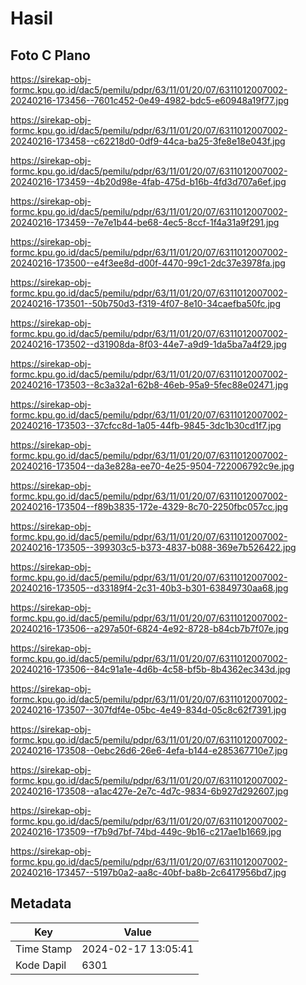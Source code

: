# Hasil

## Foto C Plano

https://sirekap-obj-formc.kpu.go.id/dac5/pemilu/pdpr/63/11/01/20/07/6311012007002-20240216-173456--7601c452-0e49-4982-bdc5-e60948a19f77.jpg

https://sirekap-obj-formc.kpu.go.id/dac5/pemilu/pdpr/63/11/01/20/07/6311012007002-20240216-173458--c62218d0-0df9-44ca-ba25-3fe8e18e043f.jpg

https://sirekap-obj-formc.kpu.go.id/dac5/pemilu/pdpr/63/11/01/20/07/6311012007002-20240216-173459--4b20d98e-4fab-475d-b16b-4fd3d707a6ef.jpg

https://sirekap-obj-formc.kpu.go.id/dac5/pemilu/pdpr/63/11/01/20/07/6311012007002-20240216-173459--7e7e1b44-be68-4ec5-8ccf-1f4a31a9f291.jpg

https://sirekap-obj-formc.kpu.go.id/dac5/pemilu/pdpr/63/11/01/20/07/6311012007002-20240216-173500--e4f3ee8d-d00f-4470-99c1-2dc37e3978fa.jpg

https://sirekap-obj-formc.kpu.go.id/dac5/pemilu/pdpr/63/11/01/20/07/6311012007002-20240216-173501--50b750d3-f319-4f07-8e10-34caefba50fc.jpg

https://sirekap-obj-formc.kpu.go.id/dac5/pemilu/pdpr/63/11/01/20/07/6311012007002-20240216-173502--d31908da-8f03-44e7-a9d9-1da5ba7a4f29.jpg

https://sirekap-obj-formc.kpu.go.id/dac5/pemilu/pdpr/63/11/01/20/07/6311012007002-20240216-173503--8c3a32a1-62b8-46eb-95a9-5fec88e02471.jpg

https://sirekap-obj-formc.kpu.go.id/dac5/pemilu/pdpr/63/11/01/20/07/6311012007002-20240216-173503--37cfcc8d-1a05-44fb-9845-3dc1b30cd1f7.jpg

https://sirekap-obj-formc.kpu.go.id/dac5/pemilu/pdpr/63/11/01/20/07/6311012007002-20240216-173504--da3e828a-ee70-4e25-9504-722006792c9e.jpg

https://sirekap-obj-formc.kpu.go.id/dac5/pemilu/pdpr/63/11/01/20/07/6311012007002-20240216-173504--f89b3835-172e-4329-8c70-2250fbc057cc.jpg

https://sirekap-obj-formc.kpu.go.id/dac5/pemilu/pdpr/63/11/01/20/07/6311012007002-20240216-173505--399303c5-b373-4837-b088-369e7b526422.jpg

https://sirekap-obj-formc.kpu.go.id/dac5/pemilu/pdpr/63/11/01/20/07/6311012007002-20240216-173505--d33189f4-2c31-40b3-b301-63849730aa68.jpg

https://sirekap-obj-formc.kpu.go.id/dac5/pemilu/pdpr/63/11/01/20/07/6311012007002-20240216-173506--a297a50f-6824-4e92-8728-b84cb7b7f07e.jpg

https://sirekap-obj-formc.kpu.go.id/dac5/pemilu/pdpr/63/11/01/20/07/6311012007002-20240216-173506--84c91a1e-4d6b-4c58-bf5b-8b4362ec343d.jpg

https://sirekap-obj-formc.kpu.go.id/dac5/pemilu/pdpr/63/11/01/20/07/6311012007002-20240216-173507--307fdf4e-05bc-4e49-834d-05c8c62f7391.jpg

https://sirekap-obj-formc.kpu.go.id/dac5/pemilu/pdpr/63/11/01/20/07/6311012007002-20240216-173508--0ebc26d6-26e6-4efa-b144-e285367710e7.jpg

https://sirekap-obj-formc.kpu.go.id/dac5/pemilu/pdpr/63/11/01/20/07/6311012007002-20240216-173508--a1ac427e-2e7c-4d7c-9834-6b927d292607.jpg

https://sirekap-obj-formc.kpu.go.id/dac5/pemilu/pdpr/63/11/01/20/07/6311012007002-20240216-173509--f7b9d7bf-74bd-449c-9b16-c217ae1b1669.jpg

https://sirekap-obj-formc.kpu.go.id/dac5/pemilu/pdpr/63/11/01/20/07/6311012007002-20240216-173457--5197b0a2-aa8c-40bf-ba8b-2c6417956bd7.jpg


## Metadata

| Key        | Value               |
| ---------- | ------------------- |
| Time Stamp | 2024-02-17 13:05:41 |
| Kode Dapil | 6301                |



